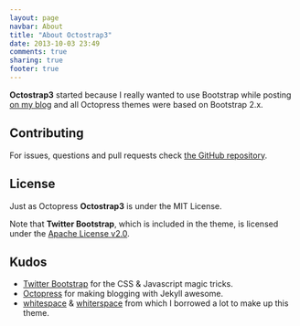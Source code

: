 ```yaml
---
layout: page
navbar: About
title: "About Octostrap3"
date: 2013-10-03 23:49
comments: true
sharing: true
footer: true
---
```


**Octostrap3** started because I really wanted to use Bootstrap while posting
[on my blog](https://kaworu.ch) and all Octopress themes were based on
Bootstrap 2.x.

<h2>Contributing</h2>

For issues, questions and pull requests check
[the GitHub repository](https://github.com/kAworu/octostrap3).

<h2>License</h2>

Just as Octopress **Octostrap3** is under the MIT License.

Note that **Twitter Bootstrap**, which is included in the theme,
is licensed under the
[Apache License v2.0](https://github.com/twbs/bootstrap/blob/master/LICENSE).

<h2>Kudos</h2>

- [Twitter Bootstrap](http://getbootstrap.com/) for the CSS & Javascript magic
  tricks.
- [Octopress](http://octopress.org/) for making blogging with Jekyll
  awesome.
- [whitespace](https://github.com/lucaslew/whitespace) &
  [whiterspace](https://github.com/mjhea0/whiterspace) from which I borrowed a
  lot to make up this theme.
